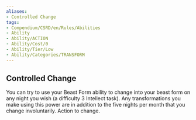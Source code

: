```yaml
---
aliases:
- Controlled Change
tags:
- Compendium/CSRD/en/Rules/Abilities
- Ability
- Ability/ACTION
- Ability/Cost/0
- Ability/Tier/Low
- Ability/Categories/TRANSFORM
---
```


  
## Controlled Change  
You can try to use your Beast Form ability to change into your beast form on any night you wish (a difficulty 3 Intellect task). Any transformations you make using this power are in addition to the five nights per month that you change involuntarily. Action to change. 